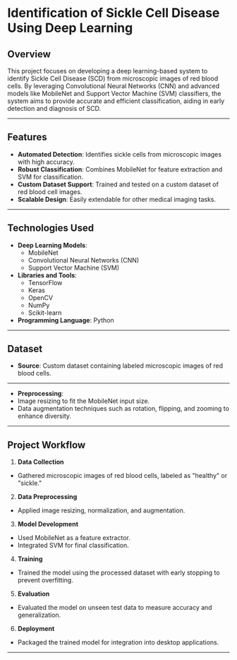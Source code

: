 # **Identification of Sickle Cell Disease Using Deep Learning**

## **Overview**
This project focuses on developing a deep learning-based system to identify Sickle Cell Disease (SCD) from microscopic images of red blood cells. By leveraging Convolutional Neural Networks (CNN) and advanced models like MobileNet and Support Vector Machine (SVM) classifiers, the system aims to provide accurate and efficient classification, aiding in early detection and diagnosis of SCD.

---

## **Features**
- **Automated Detection**: Identifies sickle cells from microscopic images with high accuracy.
- **Robust Classification**: Combines MobileNet for feature extraction and SVM for classification.
- **Custom Dataset Support**: Trained and tested on a custom dataset of red blood cell images.
- **Scalable Design**: Easily extendable for other medical imaging tasks.

---

## **Technologies Used**
- **Deep Learning Models**:
  - MobileNet
  - Convolutional Neural Networks (CNN)
  - Support Vector Machine (SVM)
- **Libraries and Tools**:
  - TensorFlow
  - Keras
  - OpenCV
  - NumPy
  - Scikit-learn
- **Programming Language**: Python

---

## **Dataset**
- **Source**: Custom dataset containing labeled microscopic images of red blood cells.

---

- **Preprocessing**:
- Image resizing to fit the MobileNet input size.
- Data augmentation techniques such as rotation, flipping, and zooming to enhance diversity.

---

## **Project Workflow**
1. **Data Collection**
 - Gathered microscopic images of red blood cells, labeled as "healthy" or "sickle."

2. **Data Preprocessing**
 - Applied image resizing, normalization, and augmentation.

3. **Model Development**
 - Used MobileNet as a feature extractor.
 - Integrated SVM for final classification.

4. **Training**
 - Trained the model using the processed dataset with early stopping to prevent overfitting.

5. **Evaluation**
 - Evaluated the model on unseen test data to measure accuracy and generalization.

6. **Deployment**
 - Packaged the trained model for integration into desktop applications.

---


